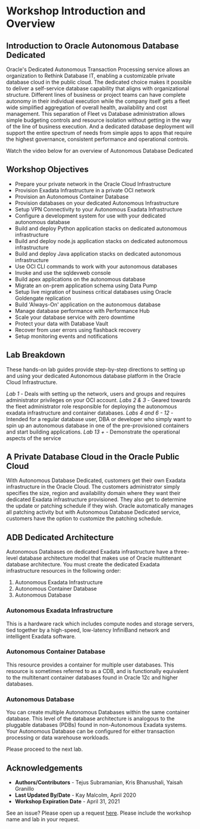 # Workshop Introduction and Overview #

## Introduction to Oracle Autonomous Database Dedicated ##
Oracle's Dedicated Autonomous Transaction Processing service allows an organization to Rethink Database IT, enabling a customizable private database cloud in the public cloud. The dedicated choice makes it possible to deliver a self-service database capability that aligns with organizational structure. Different lines of business or project teams can have complete autonomy in their individual execution while the company itself gets a fleet wide simplified aggregation of overall health, availability and cost management. This separation of Fleet vs Database administration allows simple budgeting controls and resource isolation without getting in the way of the line of business execution. And a dedicated database deployment will support the entire spectrum of needs from simple apps to apps that require the highest governance, consistent performance and operational controls.

Watch the video below for an overview of Autonomous Database Dedicated

[](youtube:fOKSNzDz1pk)

## Workshop Objectives
- Prepare your private network in the Oracle Cloud Infrastructure
- Provision Exadata Infrastructure in a private OCI network
- Provision an Autonomous Container Database
- Provision databases on your dedicated Autonomous Infrastructure
- Setup VPN Connectivity to your Autonomous Exadata Infrastructure
- Configure a development system for use with your dedicated autonomous database
- Build and deploy Python application stacks on dedicated autonomous infrastructure
- Build and deploy node.js application stacks on dedicated autonomous infrastructure
- Build and deploy Java application stacks on dedicated autonomous infrastructure
- Use OCI CLI commands to work with your autonomous databases
- Invoke and use the sqldevweb console
- Build apex applications on the autonomous database
- Migrate an on-prem application schema using Data Pump
- Setup live migration of business critical databases using Oracle Goldengate replication
- Build 'Always-On' application on the autonomous database
- Manage database performance with Performance Hub
- Scale your database service with zero downtime
- Protect your data with Database Vault
- Recover from user errors using flashback recovery
- Setup monitoring events and notifications

## Lab Breakdown
These hands-on lab guides provide step-by-step directions to setting up and using your dedicated Autonomous database platform in the Oracle Cloud Infrastructure. 

*Lab 1*  - Deals with setting up the network, users and groups and requires administrator privileges on your OCI account.
*Labs 2 & 3* - Geared towards the fleet administrator role responsible for deploying the autonomous exadata infrastructure and container databases.
*Labs 4 and  6 - 12* - Intended for a regular database user, DBA or developer who simply want to spin up an autonomous database in one of the pre-provisioned containers and start building applications.
*Lab 13 +* - Demonstrate the operational aspects of the service

## A Private Database Cloud in the Oracle Public Cloud 

With Autonomous Database Dedicated, customers get their own Exadata infrastructure in the Oracle Cloud. The customers administrator simply specifies the size, region and availability domain where they want their dedicated Exadata infrastructure provisioned.  They also get to determine the update or patching schedule if they wish. Oracle automatically manages all patching activity but with Autonomous Database Dedicated service, customers have the option to customize the patching schedule.

## ADB Dedicated Architecture

Autonomous Databases on dedicated Exadata infrastructure have a three-level database architecture model that makes use of Oracle multitenant database architecture.  You must create the dedicated Exadata infrastructure resources in the following order:

1. Autonomous Exadata Infrastructure
2. Autonomous Container Database
3. Autonomous Database

### Autonomous Exadata Infrastructure

This is a hardware rack which includes compute nodes and storage servers, tied together by a high-speed, low-latency InfiniBand network and intelligent Exadata software.

### Autonomous Container Database

This resource provides a container for multiple user databases. This resource is sometimes referred to as a CDB, and is functionally equivalent to the multitenant container databases found in Oracle 12c and higher databases.

### Autonomous Database

You can create multiple Autonomous Databases within the same container database. This level of the database architecture is analogous to the pluggable databases (PDBs) found in non-Autonomous Exadata systems. Your Autonomous Database can be configured for either transaction processing or data warehouse workloads.

Please proceed to the next lab.

## Acknowledgements

- **Authors/Contributors** - Tejus Subramanian, Kris Bhanushali, Yaisah Granillo
- **Last Updated By/Date** - Kay Malcolm, April 2020
- **Workshop Expiration Date** - April 31, 2021

See an issue?  Please open up a request [here](https://github.com/oracle/learning-library/issues).   Please include the workshop name and lab in your request. 
